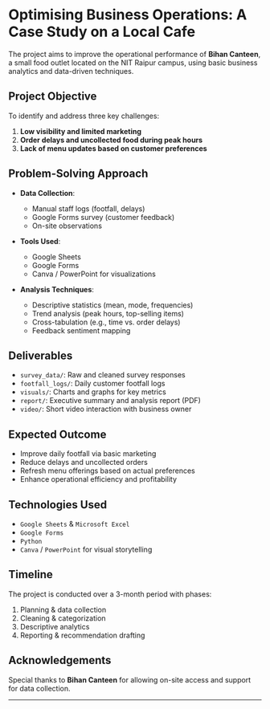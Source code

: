 # Optimising Business Operations: A Case Study on a Local Cafe

The project aims to improve the operational performance of **Bihan Canteen**, a small food outlet located on the NIT Raipur campus, using basic business analytics and data-driven techniques.



## Project Objective

To identify and address three key challenges:

1. **Low visibility and limited marketing**
2. **Order delays and uncollected food during peak hours**
3. **Lack of menu updates based on customer preferences**



## Problem-Solving Approach

- **Data Collection**:
  - Manual staff logs (footfall, delays)
  - Google Forms survey (customer feedback)
  - On-site observations

- **Tools Used**:
  - Google Sheets
  - Google Forms
  - Canva / PowerPoint for visualizations

- **Analysis Techniques**:
  - Descriptive statistics (mean, mode, frequencies)
  - Trend analysis (peak hours, top-selling items)
  - Cross-tabulation (e.g., time vs. order delays)
  - Feedback sentiment mapping



## Deliverables

- `survey_data/`: Raw and cleaned survey responses
- `footfall_logs/`: Daily customer footfall logs
- `visuals/`: Charts and graphs for key metrics
- `report/`: Executive summary and analysis report (PDF)
- `video/`: Short video interaction with business owner 



## Expected Outcome

- Improve daily footfall via basic marketing
- Reduce delays and uncollected orders
- Refresh menu offerings based on actual preferences
- Enhance operational efficiency and profitability



## Technologies Used

- `Google Sheets` & `Microsoft Excel`
- `Google Forms`
- `Python`
- `Canva` / `PowerPoint` for visual storytelling



## Timeline

The project is conducted over a 3-month period with phases:
1. Planning & data collection
2. Cleaning & categorization
3. Descriptive analytics
4. Reporting & recommendation drafting



## Acknowledgements

Special thanks to **Bihan Canteen** for allowing on-site access and support for data collection.

---




